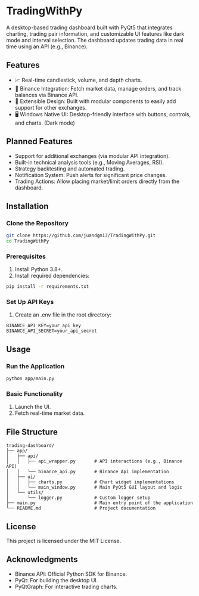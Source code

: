 # TradingWithPy
A desktop-based trading dashboard built with PyQt5 that integrates charting, trading pair information, and customizable UI features like dark mode and interval selection. The dashboard updates trading data in real time using an API (e.g., Binance).

## Features
- 📈 Real-time candlestick, volume, and depth charts.
- 🔄 Binance Integration: Fetch market data, manage orders, and track balances via Binance API.
- 🔧 Extensible Design: Built with modular components to easily add support for other exchanges.
- 🖥️ Windows Native UI: Desktop-friendly interface with buttons, controls, and charts. (Dark mode)

## Planned Features
- Support for additional exchanges (via modular API integration).
- Built-in technical analysis tools (e.g., Moving Averages, RSI).
- Strategy backtesting and automated trading.
- Notification System: Push alerts for significant price changes.
- Trading Actions: Allow placing market/limit orders directly from the dashboard.

## Installation

### Clone the Repository
```bash
git clone https://github.com/juandgm13/TradingWithPy.git
cd TradingWithPy
```

### Prerequisites
1. Install Python 3.8+.
2. Install required dependencies:
```bash
pip install -r requirements.txt
```
### Set Up API Keys
1. Create an .env file in the root directory:
```plaintext
BINANCE_API_KEY=your_api_key
BINANCE_API_SECRET=your_api_secret
```

## Usage
### Run the Application
```bash
python app/main.py
```
### Basic Functionality
1. Launch the UI.
2. Fetch real-time market data.

## File Structure
```plantext
trading-dashboard/
├── app/
│   ├── api/
│   │   ├── api_wrapper.py       # API interactions (e.g., Binance API)
│   │   └── binance_api.py       # Binance Api implementation
│   ├── ui/
│   │   ├── charts.py            # Chart widget implementations
│   │   └── main_window.py       # Main PyQt5 GUI layout and logic
│   └── utils/
│       └── logger.py            # Custom logger setup
├── main.py                      # Main entry point of the application
└── README.md                    # Project documentation
```

## License
This project is licensed under the MIT License.

## Acknowledgments
- Binance API: Official Python SDK for Binance.
- PyQt: For building the desktop UI.
- PyQtGraph: For interactive trading charts.